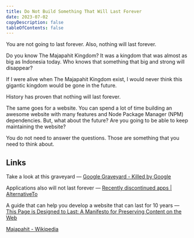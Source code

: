 ```yaml
---
title: Do Not Build Something That Will Last Forever
date: 2023-07-02
copyDescription: false
tableOfContents: false
---
```


You are not going to last forever. Also, nothing will last forever.

Do you know The Majapahit Kingdom? It was a kingdom that was almost as big as Indonesia today. Who knows that something that big and strong will disappear?

If I were alive when The Majapahit Kingdom exist, I would never think this gigantic kingdom would be gone in the future.

History has proven that nothing will last forever.

The same goes for a website. You can spend a lot of time building an awesome website with many features and Node Package Manager (NPM) dependencies. But, what about the future? Are you going to be able to keep maintaining the website?

You do not need to answer the questions. Those are something that you need to think about.

## Links

Take a look at this graveyard — [Google Graveyard - Killed by Google](https://killedbygoogle.com/)

Applications also will not last forever — [Recently discontinued apps | AlternativeTo](https://alternativeto.net/list/7/recently-discontinued-apps/)

A guide that can help you develop a website that can last for 10 years — [This Page is Designed to Last: A Manifesto for Preserving Content on the Web](https://jeffhuang.com/designed_to_last/)

[Majapahit - Wikipedia](https://en.wikipedia.org/wiki/Majapahit)
